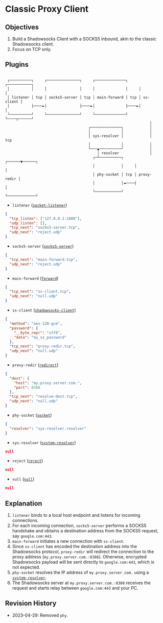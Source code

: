 # Classic Proxy Client

## Objectives

1. Build a Shadowsocks Client with a SOCKS5 inbound, akin to the classic Shadowsocks client.
3. Focus on TCP only.

## Plugins

```

 ┌──────────┐     ┌───────────────┐     ┌──────────────┐     ┌───────────┐
 │          │     │               │     │              │     │           │
 │ listener │ tcp │ socks5-server │ tcp │ main-forward │ tcp │ ss-client │
 │          ├────►│               ├────►│              ├────►│           │
 └──────────┘     └───────────────┘     └──────────────┘     └────┬──────┘
                                                                  │
                                      ┌──────────────┐            │
                                      │              │            │
                                      │ sys-resolver │            │ tcp
                                      │              │            │
                                      └───▲──────────┘            │
                                          │ resolver              │
                                        ┌─┴──────────┐     ┌──────▼──────┐
                                        │            │     │             │
                                        │ phy-socket │ tcp │ proxy-redir │
                                        │            │◄────┤             │
                                        └────────────┘     └─────────────┘

```

- `listener` ([`socket-listener`](../plugins/socket-listener.md))
```json
{
  "tcp_listen": ["127.0.0.1:1080"],
  "udp_listen": [],
  "tcp_next": "socks5-server.tcp",
  "udp_next": "reject.udp"
}
```
- `socks5-server` ([`socks5-server`](../plugins/socks5-server.md))
```json
{
  "tcp_next": "main-forward.tcp",
  "udp_next": "reject.udp"
}
```
- `main-forward` ([`forward`](../plugins/forward.md))
```json
{
  "tcp_next": "ss-client.tcp",
  "udp_next": "null.udp"
}
```
- `ss-client` ([`shadowsocks-client`](../plugins/shadowsocks-client.md))
```json
{
  "method": "aes-128-gcm",
  "password": {
    "__byte_repr": "utf8",
    "data": "my_ss_password"
  },
  "tcp_next": "proxy-redir.tcp",
  "udp_next": "null.udp"
}
```
- `proxy-redir` ([`redirect`](../plugins/redirect.md))
```json
{
  "dest": {
    "host": "my.proxy.server.com.",
    "port": 8388
  },
  "tcp_next": "resolve-dest.tcp",
  "udp_next": "null.udp"
}
```
- `phy-socket` ([`socket`](../plugins/socket.md))
```json
{
  "resolver": "sys-resolver.resolver"
}
```
- `sys-resolver` ([`system-resolver`](../plugins/system-resolver.md))
```json
null
```
- `reject` ([`reject`](../plugins/reject.md))
```json
null
```
- `null` ([`null`](../plugins/null.md))
```json
null
```

## Explanation

1. `listener` binds to a local host endpoint and listens for incoming connections.
2. For each incoming connection, `socks5-server` performs a SOCKS5 handshake and obtains a destination address from the SOCKS5 request, say `google.com:443`.
3. `main-forward` initiates a new connection with `ss-client`.
4. Since `ss-client` has encoded the destination address into the Shadowsocks protocol, `proxy-redir` will redirect the connection to the proxy address (`my.proxy.server.com.:8388`). Otherwise, encrypted Shadowsocks payload will be sent directly to `google.com:443`, which is not expected.
5. `phy-socket` resolves the IP address of `my.proxy.server.com.` using a [`system-resolver`](../plugins/system-resolver.md).
6. The Shadowsocks server at `my.proxy.server.com.:8388` receives the request and starts relay between `google.com:443` and your PC.

## Revision History

- 2023-04-29: Removed `phy`.
